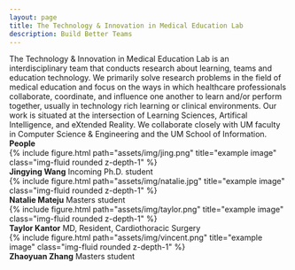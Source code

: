 ```yaml
---
layout: page
title: The Technology & Innovation in Medical Education Lab
description: Build Better Teams
---
```


<div class="special-class" markdown="1">
The Technology & Innovation in Medical Education Lab is an interdisciplinary team that conducts research about learning, teams and education technology. We primarily solve research problems in the field of medical education and focus on the ways in which healthcare professionals collaborate, coordinate, and influence one another to learn and/or perform together, usually in technology rich learning or clinical environments. Our work is situated at the intersection of Learning Sciences, Artifical Intelligence, and eXtended Reality. We collaborate closely with UM faculty in Computer Science & Engineering and the UM School of Information.
</div>




<div class="special-class" markdown="2">
<b>People</b>
</div>


<div class="row justify-content-sm-center">
    <div class="col-sm-4 mt-4 mt-md-0">
        {% include figure.html path="assets/img/jing.png" title="example image" class="img-fluid rounded z-depth-1" %}
    </div>
<div class="caption">
    <b>Jingying Wang</b> Incoming Ph.D. student 
</div>
    <div class="col-sm-4 mt-4 mt-md-0">
        {% include figure.html path="assets/img/natalie.jpg" title="example image" class="img-fluid rounded z-depth-1" %}
    </div>
<div class="caption">
    <b>Natalie Mateju</b> Masters student
</div>
    <div class="col-sm-4 mt-4 mt-md-0">
        {% include figure.html path="assets/img/taylor.png" title="example image" class="img-fluid rounded z-depth-1" %}
    </div>
<div class="caption">
    <b>Taylor Kantor</b> MD, Resident, Cardiothoracic Surgery
</div>
    <div class="col-sm-4 mt-4 mt-md-0">
        {% include figure.html path="assets/img/vincent.png" title="example image" class="img-fluid rounded z-depth-1" %}
    </div>
<div class="caption">
   <b>Zhaoyuan Zhang</b> Masters student
</div>
</div>
